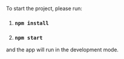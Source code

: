 To start the project, please run:
1. ### `npm install`

2. ### `npm start`

and the app will run in the development mode.
